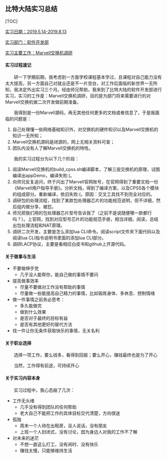 ## 比特大陆实习总结

[TOC]

<u>实习日期：2019.5.14-2019.8.13</u>

<u>实习部门：软件开发部</u>

<u>实习主要工作：Marvell交换机调研</u>



#### 实习过程速记

&emsp;&emsp;研一下学期前期，我考虑到一方面学校课程基本学过，且课程对自己能力没有太大提高，另一方面自己对就业还是不一片空白，对工作后面临的新世界一无所知，我决定外出实习三个月。经由师兄帮助，我来到了比特大陆的软件开发部进行实习，实习的工作是：Marvell交换机调研，目的是为部门将来需要进行的对Marvell交换机做二次开发做前期准备。

&emsp;&emsp;我得到是一份Marvell源码，再无其他任何更多的文档或者信息了，于是我面临的问题是：

1. 自己处理懂一些网络基础知识外，对交换机的硬件知识以及Marvell交换机的知识一无所知；
2. Marvell交换机源码是闭源的，网上无相关资料可查；
3. 团队内没有人了解Marvell交换机的特性。

&emsp;&emsp;我的实习过程分为以下几个阶段：

1. 阅读Marvell交换机的build_cpss.sh编译脚本，了解三层交换机的原理，试图编译出appDemo，编译失败:(。
2. 向师兄反复追问，终于问出了Marvell官网账号，在官网得到了重要文档一份《Marvell用户指导手册》。分析文档，得到了编译方案，以及CPSS各个模块的组成部分。重新编译，依旧失败:(。原因：交叉工具找不到完全对应的。
3. 调研包的处理流程，找到了某款包处理器芯片的功能规范说明，但不详细，然后组内做分享，被怼。
4. 师兄把我们用的包处理器芯片型号告诉我了（之前不是说随便哪一款都行吗？）。上官网，找到对应型号芯片的功能规范手册，相当详细，阅读，总结出包处理流程和NAT原理。
5. 调研二次开发，主要是怎么添加lua CLI命令。阅读script文件夹下面代码以及阅读lua CLI指令说明书里面的添加lua CLI部分。
6. 调研LACP协议，主要是看相应白皮书和github上开源代码。

#### 关于做事与生活

* 不要做伸手党
  * 几乎没人能帮你，能自己做的事情不要问
* 提高做事效率
  * 尽量不要做对工作没有帮助的事情
  * 尽量做一些能提高自己精力的事情，比如锻炼身体、多休息、控制情绪
* 做一件事情之前务必思考：
  * 多久能做完
  * 做到什么效果
  * 是否对于最终的目标有益
  * 是否有其他更好的替代方法
* 找一件让你无条件获取快乐的事情，无关名利

#### 关于职业选择

&emsp;&emsp;选择一项工作，要么钱多，看得到回报；要么开心，赚钱最终也是为了开心

&emsp;&emsp;当然，工作得有前途，可持续开心

#### 关于实习内容本身

&emsp;&emsp;实习过程中，我心态崩了几次：

* 工作无头绪
  * 几乎没有得到团队的任何帮助
  * 老大自己不能把工作的具体目标交代清楚，方向很迷
* 孤独
  * 周末一个人待在出租房，没人说话，没有朋友
  * 上班一个人封闭式，没有讨论，因为身边人对我的工作不了解
* 对未来的迷茫
  * 不想一直这么打工，没有闲时、没有快乐
  * 赚钱太慢，只能够维持生活